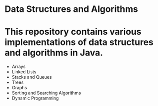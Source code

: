 <h1>Data Structures and Algorithms</h1>
  <h1>This repository contains various implementations of data structures and algorithms in Java.</h1>
                           
   <ul>
                              <li>Arrays</li>
                              <li>Linked Lists</li>
                               <li>Stacks and Queues</li>
                              <li>Trees</li>
                              <li>Graphs</li>
                                <li>Sorting and Searching Algorithms</li>
                                <li>Dynamic Programming</li>
                            </ul>
